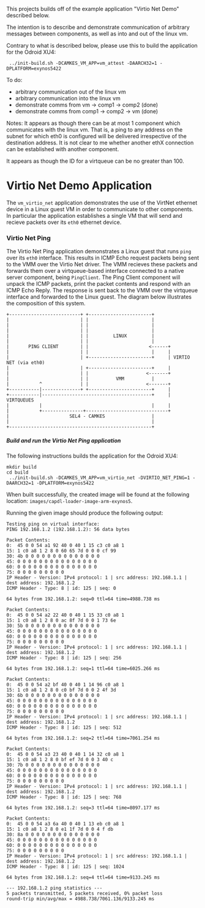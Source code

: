 
This projects builds off of the example application "Virtio Net Demo" described below.

The intention is to describe and demonstrate communication of arbitrary messages between components,
as well as into and out of the linux vm.

Contrary to what is described below, please use this to build the application for the Odroid XU4:
```
 ../init-build.sh -DCAMKES_VM_APP=vm_attest -DAARCH32=1 -DPLATFORM=exynos5422
```

To do:
* arbitrary communication out of the linux vm
* arbitrary communication into the linux vm
* demonstrate comms from vm -> comp1 -> comp2 (done)
* demonstrate comms from comp1 -> comp2 -> vm (done)

Notes:
It appears as though there can be at most 1 component which communicates with the linux vm. That is, a ping to any address on the subnet for which eth0 is configured will be delivered irrespective of the destination address. It is not clear to me whether another ethX connection can be established with another component.

It appears as though the ID for a virtqueue can be no greater than 100.

<!--
  Copyright 2019, Data61
  Commonwealth Scientific and Industrial Research Organisation (CSIRO)
  ABN 41 687 119 230.
  This software may be distributed and modified according to the terms of
  the BSD 2-Clause license. Note that NO WARRANTY is provided.
  See "LICENSE_BSD2.txt" for details.
  @TAG(DATA61_BSD)
-->

# Virtio Net Demo Application

The `vm_virtio_net` application demonstrates the use of the VirtNet ethernet device in a Linux guest VM
in order to communicate to other components. In particular the application establishes a single VM that will
send and recieve packets over its `eth0` ethernet device.

### Virtio Net Ping

The Virtio Net Ping application demonstrates a Linux guest that runs `ping` over its `eth0` interface. This results
in ICMP Echo request packets being sent to the VMM over the Virtio Net driver. The VMM recieves these packets and
forwards them over a virtqueue-based interface connected to a native server component, being `PingClient`. The Ping Client
component will unpack the ICMP packets, print the packet contents and respond with an ICMP Echo Reply. The response is
sent back to the VMM over the virtqueue interface and forwarded to the Linux guest. The diagram below illustrates the
composition of this system.

    +--------------------------+ +-----------------------+
    |                          | |                       |
    |                          | |                       |
    |                          | |                       |
    |                          | |         LINUX         |
    |                          | |                       |
    |       PING CLIENT        | |                      <------+
    |                          | |                       |     |
    |                          | +-----------------------+     | VIRTIO NET (via eth0)
    |                          | +-----------------------+     |
    |                          | |                     <-------+
    |                          | |          VMM          |
    |           ^              | |                     <-------+
    +-----------|--------------+ +-----------------------+     |
    +-----------|----------------------------------------+     | VIRTQUEUES
    |           |                                        |     |
    |           +---------------+------------------------------+
    |                      SEL4 - CAMKES                 |
    |                                                    |
    +----------------------------------------------------+

##### Build and run the Virtio Net Ping application

The following instructions builds the application for the Odroid XU4:
```
mkdir build
cd build
 ../init-build.sh -DCAMKES_VM_APP=vm_virtio_net -DVIRTIO_NET_PING=1 -DAARCH32=1 -DPLATFORM=exynos5422
```

When built successfully, the created image will be found at the following location: `images/capdl-loader-image-arm-exynos5`.

Running the given image should produce the following output:

```
Testing ping on virtual interface:
PING 192.168.1.2 (192.168.1.2): 56 data bytes

Packet Contents:
0:	45 0 0 54 a1 92 40 0 40 1 15 c3 c0 a8 1
15:	1 c0 a8 1 2 8 0 60 65 7d 0 0 0 cf 99
30:	4b 0 0 0 0 0 0 0 0 0 0 0 0 0 0
45:	0 0 0 0 0 0 0 0 0 0 0 0 0 0 0
60:	0 0 0 0 0 0 0 0 0 0 0 0 0 0 0
75:	0 0 0 0 0 0 0 0 0
IP Header - Version: IPv4 protocol: 1 | src address: 192.168.1.1 | dest address: 192.168.1.2
ICMP Header - Type: 8 | id: 125 | seq: 0

64 bytes from 192.168.1.2: seq=0 ttl=64 time=4988.738 ms

Packet Contents:
0:	45 0 0 54 a2 22 40 0 40 1 15 33 c0 a8 1
15:	1 c0 a8 1 2 8 0 ac 8f 7d 0 0 1 73 6e
30:	5b 0 0 0 0 0 0 0 0 0 0 0 0 0 0
45:	0 0 0 0 0 0 0 0 0 0 0 0 0 0 0
60:	0 0 0 0 0 0 0 0 0 0 0 0 0 0 0
75:	0 0 0 0 0 0 0 0 0
IP Header - Version: IPv4 protocol: 1 | src address: 192.168.1.1 | dest address: 192.168.1.2
ICMP Header - Type: 8 | id: 125 | seq: 256

64 bytes from 192.168.1.2: seq=1 ttl=64 time=6025.266 ms

Packet Contents:
0:	45 0 0 54 a2 bf 40 0 40 1 14 96 c0 a8 1
15:	1 c0 a8 1 2 8 0 c0 bf 7d 0 0 2 4f 3d
30:	6b 0 0 0 0 0 0 0 0 0 0 0 0 0 0
45:	0 0 0 0 0 0 0 0 0 0 0 0 0 0 0
60:	0 0 0 0 0 0 0 0 0 0 0 0 0 0 0
75:	0 0 0 0 0 0 0 0 0
IP Header - Version: IPv4 protocol: 1 | src address: 192.168.1.1 | dest address: 192.168.1.2
ICMP Header - Type: 8 | id: 125 | seq: 512

64 bytes from 192.168.1.2: seq=2 ttl=64 time=7061.254 ms

Packet Contents:
0:	45 0 0 54 a3 23 40 0 40 1 14 32 c0 a8 1
15:	1 c0 a8 1 2 8 0 bf ef 7d 0 0 3 40 c
30:	7b 0 0 0 0 0 0 0 0 0 0 0 0 0 0
45:	0 0 0 0 0 0 0 0 0 0 0 0 0 0 0
60:	0 0 0 0 0 0 0 0 0 0 0 0 0 0 0
75:	0 0 0 0 0 0 0 0 0
IP Header - Version: IPv4 protocol: 1 | src address: 192.168.1.1 | dest address: 192.168.1.2
ICMP Header - Type: 8 | id: 125 | seq: 768

64 bytes from 192.168.1.2: seq=3 ttl=64 time=8097.177 ms

Packet Contents:
0:	45 0 0 54 a3 6a 40 0 40 1 13 eb c0 a8 1
15:	1 c0 a8 1 2 8 0 e1 1f 7d 0 0 4 f db
30:	8a 0 0 0 0 0 0 0 0 0 0 0 0 0 0
45:	0 0 0 0 0 0 0 0 0 0 0 0 0 0 0
60:	0 0 0 0 0 0 0 0 0 0 0 0 0 0 0
75:	0 0 0 0 0 0 0 0 0
IP Header - Version: IPv4 protocol: 1 | src address: 192.168.1.1 | dest address: 192.168.1.2
ICMP Header - Type: 8 | id: 125 | seq: 1024

64 bytes from 192.168.1.2: seq=4 ttl=64 time=9133.245 ms

--- 192.168.1.2 ping statistics ---
5 packets transmitted, 5 packets received, 0% packet loss
round-trip min/avg/max = 4988.738/7061.136/9133.245 ms
```
